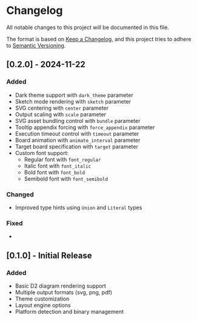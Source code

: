 # Changelog

All notable changes to this project will be documented in this file.

The format is based on [Keep a Changelog](https://keepachangelog.com/en/1.0.0/),
and this project tries to adhere to [Semantic Versioning](https://semver.org/spec/v2.0.0.html).

## [0.2.0] - 2024-11-22

### Added

- Dark theme support with `dark_theme` parameter
- Sketch mode rendering with `sketch` parameter
- SVG centering with `center` parameter
- Output scaling with `scale` parameter
- SVG asset bundling control with `bundle` parameter
- Tooltip appendix forcing with `force_appendix` parameter
- Execution timeout control with `timeout` parameter
- Board animation with `animate_interval` parameter
- Target board specification with `target` parameter
- Custom font support:
  - Regular font with `font_regular`
  - Italic font with `font_italic`
  - Bold font with `font_bold`
  - Semibold font with `font_semibold`

### Changed

- Improved type hints using `Union` and `Literal` types

### Fixed

- 

## [0.1.0] - Initial Release

### Added

- Basic D2 diagram rendering support
- Multiple output formats (svg, png, pdf)
- Theme customization
- Layout engine options
- Platform detection and binary management

